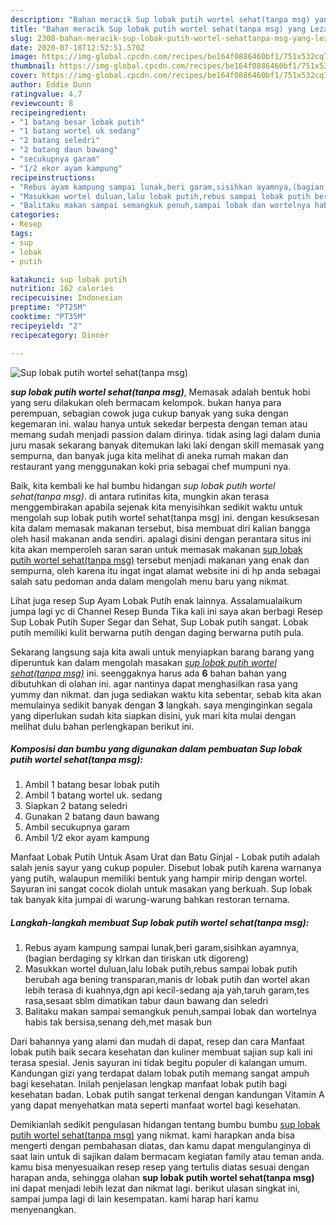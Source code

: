 ```yaml
---
description: "Bahan meracik Sup lobak putih wortel sehat(tanpa msg) yang Lezat"
title: "Bahan meracik Sup lobak putih wortel sehat(tanpa msg) yang Lezat"
slug: 2308-bahan-meracik-sup-lobak-putih-wortel-sehattanpa-msg-yang-lezat
date: 2020-07-18T12:52:51.570Z
image: https://img-global.cpcdn.com/recipes/be164f0886460bf1/751x532cq70/sup-lobak-putih-wortel-sehattanpa-msg-foto-resep-utama.jpg
thumbnail: https://img-global.cpcdn.com/recipes/be164f0886460bf1/751x532cq70/sup-lobak-putih-wortel-sehattanpa-msg-foto-resep-utama.jpg
cover: https://img-global.cpcdn.com/recipes/be164f0886460bf1/751x532cq70/sup-lobak-putih-wortel-sehattanpa-msg-foto-resep-utama.jpg
author: Eddie Dunn
ratingvalue: 4.7
reviewcount: 8
recipeingredient:
- "1 batang besar lobak putih"
- "1 batang wortel uk sedang"
- "2 batang seledri"
- "2 batang daun bawang"
- "secukupnya garam"
- "1/2 ekor ayam kampung"
recipeinstructions:
- "Rebus ayam kampung sampai lunak,beri garam,sisihkan ayamnya,(bagian berdaging sy klrkan dan tiriskan utk digoreng)"
- "Masukkan wortel duluan,lalu lobak putih,rebus sampai lobak putih berubah aga bening transparan,manis dr lobak putih dan wortel akan lebih terasa di kuahnya,dgn api kecil-sedang aja yah,taruh garam,tes rasa,sesaat sblm dimatikan tabur daun bawang dan seledri"
- "Balitaku makan sampai semangkuk penuh,sampai lobak dan wortelnya habis tak bersisa,senang deh,met masak bun"
categories:
- Resep
tags:
- sup
- lobak
- putih

katakunci: sup lobak putih 
nutrition: 162 calories
recipecuisine: Indonesian
preptime: "PT25M"
cooktime: "PT35M"
recipeyield: "2"
recipecategory: Dinner

---
```



![Sup lobak putih wortel sehat(tanpa msg)](https://img-global.cpcdn.com/recipes/be164f0886460bf1/751x532cq70/sup-lobak-putih-wortel-sehattanpa-msg-foto-resep-utama.jpg)

<b><i>sup lobak putih wortel sehat(tanpa msg)</i></b>, Memasak adalah bentuk hobi yang seru dilakukan oleh bermacam kelompok. bukan hanya para perempuan, sebagian cowok juga cukup banyak yang suka dengan kegemaran ini. walau hanya untuk sekedar berpesta dengan teman atau memang sudah menjadi passion dalam dirinya. tidak asing lagi dalam dunia juru masak sekarang banyak ditemukan laki laki dengan skill memasak yang sempurna, dan banyak juga kita melihat di aneka rumah makan dan restaurant yang menggunakan koki pria sebagai chef mumpuni nya.

Baik, kita kembali ke hal bumbu hidangan <i>sup lobak putih wortel sehat(tanpa msg)</i>. di antara rutinitas kita, mungkin akan terasa menggembirakan apabila sejenak kita menyisihkan sedikit waktu untuk mengolah sup lobak putih wortel sehat(tanpa msg) ini. dengan kesuksesan kita dalam memasak makanan tersebut, bisa membuat diri kalian bangga oleh hasil makanan anda sendiri. apalagi disini dengan perantara situs ini kita akan memperoleh saran saran untuk memasak makanan <u>sup lobak putih wortel sehat(tanpa msg)</u> tersebut menjadi makanan yang enak dan sempurna, oleh karena itu ingat ingat alamat website ini di hp anda sebagai salah satu pedoman anda dalam mengolah menu baru yang nikmat.

Lihat juga resep Sup Ayam Lobak Putih enak lainnya. Assalamualaikum jumpa lagi yc di Channel Resep Bunda Tika kali ini saya akan berbagi Resep Sup Lobak Putih Super Segar dan Sehat, Sup Lobak putih sangat. Lobak putih memiliki kulit berwarna putih dengan daging berwarna putih pula.


Sekarang langsung saja kita awali untuk menyiapkan barang barang yang diperuntuk kan dalam mengolah masakan <u><i>sup lobak putih wortel sehat(tanpa msg)</i></u> ini. seenggaknya harus ada <b>6</b> bahan bahan yang dibutuhkan di olahan ini. agar nantinya dapat menghasilkan rasa yang yummy dan nikmat. dan juga sediakan waktu kita sebentar, sebab kita akan memulainya sedikit banyak dengan <b>3</b> langkah. saya menginginkan segala yang diperlukan sudah kita siapkan disini, yuk mari kita mulai dengan melihat dulu bahan perlengkapan berikut ini.

<!--inarticleads1-->

##### Komposisi dan bumbu yang digunakan dalam pembuatan Sup lobak putih wortel sehat(tanpa msg):

1. Ambil 1 batang besar lobak putih
1. Ambil 1 batang wortel uk. sedang
1. Siapkan 2 batang seledri
1. Gunakan 2 batang daun bawang
1. Ambil secukupnya garam
1. Ambil 1/2 ekor ayam kampung


Manfaat Lobak Putih Untuk Asam Urat dan Batu Ginjal - Lobak putih adalah salah jenis sayur yang cukup populer. Disebut lobak putih karena warnanya yang putih, walaupun memiliki bentuk yang hampir mirip dengan wortel. Sayuran ini sangat cocok diolah untuk masakan yang berkuah. Sup lobak tak banyak kita jumpai di warung-warung bahkan restoran ternama. 

<!--inarticleads2-->

##### Langkah-langkah membuat Sup lobak putih wortel sehat(tanpa msg):

1. Rebus ayam kampung sampai lunak,beri garam,sisihkan ayamnya,(bagian berdaging sy klrkan dan tiriskan utk digoreng)
1. Masukkan wortel duluan,lalu lobak putih,rebus sampai lobak putih berubah aga bening transparan,manis dr lobak putih dan wortel akan lebih terasa di kuahnya,dgn api kecil-sedang aja yah,taruh garam,tes rasa,sesaat sblm dimatikan tabur daun bawang dan seledri
1. Balitaku makan sampai semangkuk penuh,sampai lobak dan wortelnya habis tak bersisa,senang deh,met masak bun


Dari bahannya yang alami dan mudah di dapat, resep dan cara Manfaat lobak putih baik secara kesehatan dan kuliner membuat sajian sup kali ini terasa spesial. Jenis sayuran ini tidak begitu populer di kalangan umum. Kandungan gizi yang terdapat dalam lobak putih memang sangat ampuh bagi kesehatan. Inilah penjelasan lengkap manfaat lobak putih bagi kesehatan badan. Lobak putih sangat terkenal dengan kandungan Vitamin A yang dapat menyehatkan mata seperti manfaat wortel bagi kesehatan. 

Demikianlah sedikit pengulasan hidangan tentang bumbu bumbu <u>sup lobak putih wortel sehat(tanpa msg)</u> yang nikmat. kami harapkan anda bisa mengerti dengan pembahasan diatas, dan kamu dapat mengulanginya di saat lain untuk di sajikan dalam bermacam kegiatan family atau teman anda. kamu bisa menyesuaikan resep resep yang tertulis diatas sesuai dengan harapan anda, sehingga olahan <b>sup lobak putih wortel sehat(tanpa msg)</b> ini dapat menjadi lebih lezat dan nikmat lagi. berikut ulasan singkat ini, sampai jumpa lagi di lain kesempatan. kami harap hari kamu menyenangkan.
